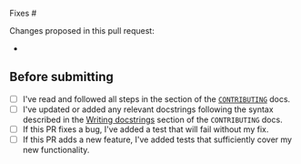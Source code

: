 <!-- To ensure we can review your pull request promptly please complete this template entirely. -->

<!-- Please reference the issue number here. You can replace "Fixes" with "Closes" if it makes more sense. -->
Fixes #

Changes proposed in this pull request:
<!-- Please list all changes/additions here. -->
-

## Before submitting

<!-- Please complete this checklist BEFORE submitting your PR to speed along the review process. -->
- [ ] I've read and followed all steps in the 
  section of the [`CONTRIBUTING`](https://github.com/LightInn/protopolis/blob/main/.github/CONTRIBUTING.md) docs.
- [ ] I've updated or added any relevant docstrings following the syntax described in the
  [Writing docstrings](https://github.com/LightInn/protopolis/blob/main/.github/CONTRIBUTING.md) section of the `CONTRIBUTING` docs.
- [ ] If this PR fixes a bug, I've added a test that will fail without my fix.
- [ ] If this PR adds a new feature, I've added tests that sufficiently cover my new functionality.
